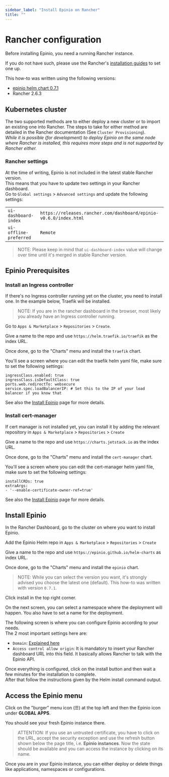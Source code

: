 ```yaml
---
sidebar_label: "Install Epinio on Rancher"
title: ""
---
```


# Rancher configuration

Before installing Epinio, you need a running Rancher instance.

If you do not have such, please use the Rancher's [installation guides](https://rancher.com/docs) to set one up.

This how-to was written using the following versions:
* [epinio helm chart 0.7.1](https://github.com/epinio/helm-charts/releases/tag/epinio-0.7.1)
* Rancher 2.6.3

## Kubernetes cluster

The two supported methods are to either deploy a new cluster or to import an existing one into Rancher. The steps to take for either method are detailed in the Rancher documentation (See `Cluster Provisioning`).<br />
*While it is possible (for development) to deploy Epinio on the same node where Rancher is installed, this requires more steps and is not supported by Rancher either.*

### Rancher settings

At the time of writing, Epinio is not included in the latest stable Rancher version.<br />
This means that you have to update two settings in your Rancher dashboard.<br />
Go to `Global settings` > `Advanced settings`  and update the following settings:<br />

| | |
|--|--|
| `ui-dashboard-index`  | `https://releases.rancher.com/dashboard/epinio-v0.6.0/index.html` |
| `ui-offline-preferred`  | `Remote` |

> NOTE: Please keep in mind that `ui-dashboard-index` value will change over time until it's merged in stable Rancher version.

## Epinio Prerequisites

### Install an Ingress controller

If there's no Ingress controller running yet on the cluster, you need to install one. In the example below, Traefik will be installed.

> NOTE: If you are in the rancher dashboard in the browser, most likely you already have an Ingress controller
> running.

Go to `Apps & Marketplace` >  `Repositories` > `Create`.

Give a name to the repo and use `https://helm.traefik.io/traefik` as the index URL.

Once done, go to the "Charts" menu and install the `traefik` chart.

You'll see a screen where you can edit the traefik helm yaml file, make sure to set the following settings:

```
ingressClass.enabled: true
ingressClass.isDefaultClass: true
ports.web.redirectTo: websecure
service.spec.loadBalancerIP: # Set this to the IP of your load balancer if you know that
```

See also the [Install Epinio](../installation/installation.md#ingress-controller) page for more details.

### Install cert-manager

If cert manager is not installed yet, you can install it by adding the relevant repository
in `Apps & Marketplace` >  `Repositories` > `Create`

Give a name to the repo and use `https://charts.jetstack.io` as the index URL.

Once done, go to the "Charts" menu and install the `cert-manager` chart.

You'll see a screen where you can edit the cert-manager helm yaml file, make sure to set the following settings:

```
installCRDs: true
extraArgs:
- '--enable-certificate-owner-ref=true'
```

See also the [Install Epinio](../installation/installation.md#cert-manager) page for more details.

## Install Epinio

In the Rancher Dashboard, go to the cluster on where you want to install Epinio.

Add the Epinio Helm repo in `Apps & Marketplace` >  `Repositories` > `Create`

Give a name to the repo and use `https://epinio.github.io/helm-charts` as index URL.

Once done, go to the "Charts" menu and install the `epinio` chart.

> NOTE: While you can select the version you want, it's strongly advised you choose the latest one (default). This how-to was written with version `0.7.1`. 

Click install in the top right corner.

On the next screen, you can select a namespace where the deployment will happen. You also have to set a name for the deployment.

The following screen is where you can configure Epinio according to your needs.<br />
The 2 most important settings here are:
- `Domain`: [Explained here](../installation/dns_setup.md)
- `Access control allow origin`:  It is mandatory to insert your Rancher dashboard URL into this field. It basically allows Rancher to talk with the Epinio API.

Once everything is configured, click on the install button and then wait a few minutes for the installation to complete.<br />
After that follow the instructions given by the Helm install command output.

## Access the Epinio menu

Click on the "burger" menu icon (☰) at the top left and then the Epinio icon under **GLOBAL APPS**.

You should see your fresh Epinio instance there.

> ATTENTION: If you use an untrusted certificate, you have to click on the URL, accept the security exception and use the refresh button shown below the page title, i.e. __Epinio instances__.
Now the state should be available and you can access the instance by clicking on its name.

Once you are in your Epinio instance, you can either deploy or delete things like applications, namespaces or configurations.

